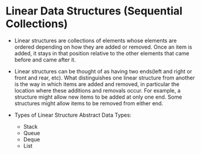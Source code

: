 # Linear Data Structures (Sequential Collections)
  * Linear structures are collections of elements whose elements are ordered depending on how they are added or removed. Once an item is added,
  it stays in that position relative to the other elements that came before and came after it.
  * Linear structures can be thought of as having two ends(left and right or front and rear, etc). What distinguishes one linear structure from
  another is the way in which items are added and removed, in particular the location where these additions and removals occur. For example, a
  structure might allow new items to be added at only one end. Some structures might allow items to be removed from either end.

  * Types of Linear Structure Abstract Data Types:
    * Stack
    * Queue
    * Deque
    * List